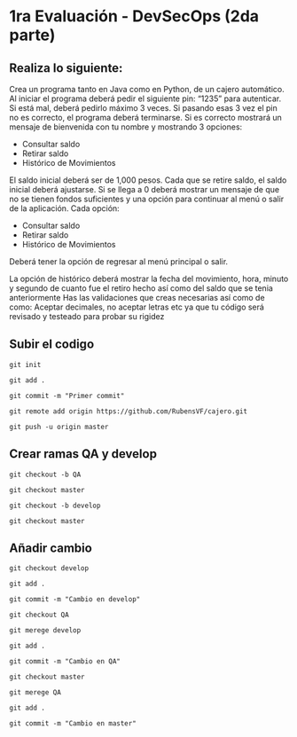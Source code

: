 # 1ra Evaluación - DevSecOps  (2da parte)

## Realiza lo siguiente: 

Crea un programa tanto en Java como en Python, de un cajero automático. Al iniciar el programa deberá pedir el siguiente pin: “1235” para autenticar. Si está mal, deberá pedirlo máximo 3 veces. Si pasando esas 3 vez el pin no es correcto, el programa deberá terminarse. Si es correcto mostrará un mensaje de bienvenida con tu nombre y mostrando 3 opciones: 

- Consultar saldo 
- Retirar saldo 
- Histórico de Movimientos 

El saldo inicial deberá ser de 1,000 pesos. Cada que se retire saldo, el saldo inicial deberá ajustarse. Si se llega a 0 deberá mostrar un mensaje de que no se tienen fondos suficientes y una opción para continuar al menú o salir de la aplicación. Cada opción: 

- Consultar saldo 
- Retirar saldo 
- Histórico de Movimientos 

Deberá tener la opción de regresar al menú principal o salir. 

La opción de histórico deberá mostrar la fecha del movimiento, hora, minuto y segundo de cuanto fue el retiro hecho así como del saldo que se tenia anteriormente
Has las validaciones que creas necesarias así como de como: Aceptar decimales, no aceptar letras etc ya que tu código será revisado y testeado para probar su rigidez  

## Subir el codigo 
```
git init 

git add .

git commit -m "Primer commit"

git remote add origin https://github.com/RubensVF/cajero.git

git push -u origin master

```

## Crear ramas QA y develop

```
git checkout -b QA

git checkout master

git checkout -b develop

git checkout master

```

## Añadir cambio 

```
git checkout develop

git add .

git commit -m "Cambio en develop" 

git checkout QA

git merege develop

git add .

git commit -m "Cambio en QA" 

git checkout master

git merege QA

git add .

git commit -m "Cambio en master" 



```
